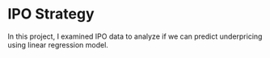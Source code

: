 # IPO Strategy
<p> In this project, I examined IPO data to analyze if we can predict underpricing using linear regression model.
<br> 
